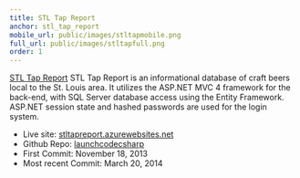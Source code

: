 ```yaml
---
title: STL Tap Report
anchor: stl_tap_report
mobile_url: public/images/stltapmobile.png
full_url: public/images/stltapfull.png
order: 1
---
```

[STL Tap Report](http://stltapreport.azurewebsites.net/) STL Tap Report is an informational 
database of craft beers local to the St. Louis area. It utilizes the ASP.NET MVC 4 framework 
for the back-end, with SQL Server database access using the Entity Framework. 
ASP.NET session state and hashed passwords are used for the login system. 

- <span class="gray-title">Live site:</span> [stltapreport.azurewebsites.net](http://stltapreport.azurewebsites.net)
- <span class="gray-title">Github Repo:</span> [launchcodecsharp](https://github.com/beaudavenport/launchcodecsharp)
- <span class="gray-title">First Commit:</span> November 18, 2013
- <span class="gray-title">Most recent Commit:</span> March 20, 2014